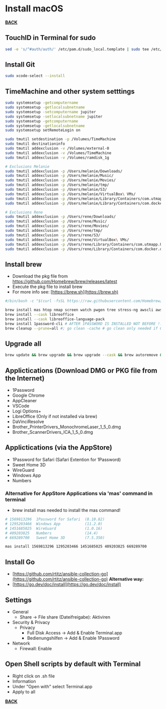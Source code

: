 # Install macOS

**[BACK](../../README.md)**

## TouchID in Terminal for sudo
```zsh
sed -e 's/^#auth/auth/' /etc/pam.d/sudo_local.template | sudo tee /etc/pam.d/sudo_local
```

## Install Git
```zsh
sudo xcode-select --install
```

## TimeMachine and other system setttings
```zsh
sudo systemsetup -getcomputername
sudo systemsetup -getlocalsubnetname
sudo systemsetup -setcomputername jupiter
sudo systemsetup -setlocalsubnetname jupiter
sudo systemsetup -getcomputername
sudo systemsetup -getlocalsubnetname
sudo systemsetup setRemoteLogin on

sudo tmutil setdestination -p /Volumes/TimeMachine
sudo tmutil destinationinfo
sudo tmutil addexclusion -v /Volumes/external-0
sudo tmutil addexclusion -v /Volumes/TimeMachine
sudo tmutil addexclusion -v /Volumes/ramdisk_1g

# Exclusions Melanie
sudo tmutil addexclusion -p /Users/melanie/Downloads/
sudo tmutil addexclusion -p /Users/melanie/Music/
sudo tmutil addexclusion -p /Users/melanie/Movies/
sudo tmutil addexclusion -p /Users/melanie/tmp/
sudo tmutil addexclusion -p /Users/melanie/S3/
sudo tmutil addexclusion -p /Users/melanie/VirtualBox\ VMs/
sudo tmutil addexclusion -p /Users/melanie/Library/Containers/com.utmapp.UTM/
sudo tmutil addexclusion -p /Users/melanie/Library/Containers/com.docker.docker

# Exclusions Rene
sudo tmutil addexclusion -p /Users/rene/Downloads/
sudo tmutil addexclusion -p /Users/rene/Music/
sudo tmutil addexclusion -p /Users/rene/Movies/
sudo tmutil addexclusion -p /Users/rene/tmp/
sudo tmutil addexclusion -p /Users/rene/S3/
sudo tmutil addexclusion -p /Users/rene/VirtualBox\ VMs/
sudo tmutil addexclusion -p /Users/rene/Library/Containers/com.utmapp.UTM/
sudo tmutil addexclusion -p /Users/rene/Library/Containers/com.docker.docker
```

## Install brew
  * Download the pkg file from https://github.com/Homebrew/brew/releases/latest
  * Execute the pkg file to install brew
  * For more info see: [https://brew.sh](https://brew.sh)

```zsh
#/bin/bash -c "$(curl -fsSL https://raw.githubusercontent.com/Homebrew/install/HEAD/install.sh)" # Only needed if not installed via pkg file

brew install mas htop nmap screen watch pwgen tree stress-ng awscli aws-cdk ansible 
brew install --cask libreoffice
brew install --cask libreoffice-language-pack
brew install 1password-cli # AFTER 1PASSWORD IS INSTALLED NOT BEFORE !!!
brew cleanup --prune=all #; go clean -cache # go clean only needed if Go is installed
```

## Upgrade all
```zsh
brew update && brew upgrade && brew upgrade --cask && brew autoremove && brew cleanup; mas upgrade; softwareupdate -l
```

## Applictications (Download DMG or PKG file from the Internet)
  * 1Password
  * Google Chrome
  * AppCleaner
  * VSCode
  * Logi Options+
  * LibreOffice (Only if not installed via brew)
  * DaVinciResolve
  * Brother_PrinterDrivers_MonochromeLaser_1_5_0.dmg
  * Brother_ScannerDrivers_ICA_1_5_0.dmg

## Applictications (via the AppStore)
  * 1Password for Safari (Safari Extention for 1Password)
  * Sweet Home 3D
  * WireGuard
  * Windows App
  * Numbers

### Alternative for AppStore Applications via 'mas' command in terminal
  * brew install mas needed to install the mas command!
```zsh
# 1569813296  1Password for Safari  (8.10.82)
# 1295203466  Windows App           (11.2.0)
# 1451685025  WireGuard             (1.0.16)
# 409203825   Numbers               (14.4)
# 669289700   Sweet Home 3D         (7.5.350)

mas install 1569813296 1295203466 1451685025 409203825 669289700
```

## Install Go

  * [https://github.com/rtitz/ansible-collection-go](https://github.com/rtitz/ansible-collection-go)
**Alternative way:**
  * [https://go.dev/doc/install](https://go.dev/doc/install)


## Settings
- General
  - Share -> File share (Dateifreigabe): Aktiviren
- Security & Privacy
  - Privacy
    - Full Disk Access -> Add & Enable Terminal.app
    - Bedienungshilfen -> Add & Enable 1Password
- Network
  - Firewall: Enable

## Open Shell scripts by default with Terminal
- Right click on .sh file
- Information
- Under "Open with" select Terminal.app
- Apply to all


**[BACK](../../README.md)**
